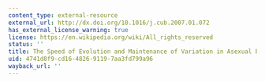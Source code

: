 ```yaml
---
content_type: external-resource
external_url: http://dx.doi.org/10.1016/j.cub.2007.01.072
has_external_license_warning: true
license: https://en.wikipedia.org/wiki/All_rights_reserved
status: ''
title: The Speed of Evolution and Maintenance of Variation in Asexual Populations
uid: 4741d8f9-cd16-4826-9119-7aa3fd799a96
wayback_url: ''
---
```

